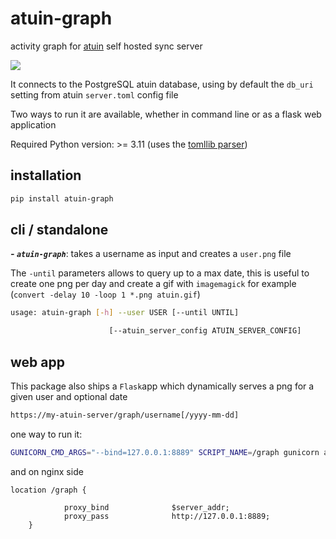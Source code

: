 # atuin-graph
activity graph for [atuin](https://atuin.sh) self hosted sync server

<img src="./img/shell.history.gif">

It connects to the PostgreSQL atuin database, using by default the `db_uri` setting from atuin `server.toml` config file

Two ways to run it are available, whether in command line or as a flask web application

Required Python version: >= 3.11 (uses the [tomllib parser](https://docs.python.org/3/library/tomllib.html))

## installation

```bash
pip install atuin-graph
```

## cli / standalone
***- `atuin-graph`***: takes a username as input and creates a `user.png` file

The `-until` parameters allows to query up to a max date, this is useful to create one png per day and create a gif with `imagemagick` for example (`convert -delay 10 -loop 1 *.png atuin.gif`)

```bash
usage: atuin-graph [-h] --user USER [--until UNTIL]

                      [--atuin_server_config ATUIN_SERVER_CONFIG]
```
##  web app
This package also ships a `Flask`app which dynamically serves a png for a given user and optional date
```bash
https://my-atuin-server/graph/username[/yyyy-mm-dd]
```

one way to run it:

```bash
GUNICORN_CMD_ARGS="--bind=127.0.0.1:8889" SCRIPT_NAME=/graph gunicorn atuin_graph.web:app
```

and on nginx side

	location /graph {
	
                proxy_bind              $server_addr;
                proxy_pass              http://127.0.0.1:8889;
        }


